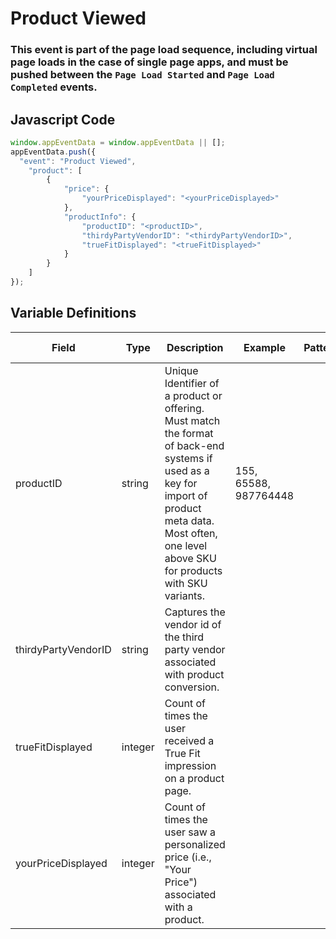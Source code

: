 # Product Viewed

### This event is part of the page load sequence, including virtual page loads in the case of single page apps, and must be pushed between the `Page Load Started` and `Page Load Completed` events.

## Javascript Code
```js
window.appEventData = window.appEventData || [];
appEventData.push({
  "event": "Product Viewed",
    "product": [
        {
            "price": {
                "yourPriceDisplayed": "<yourPriceDisplayed>"
            },
            "productInfo": {
                "productID": "<productID>",
                "thirdyPartyVendorID": "<thirdyPartyVendorID>",
                "trueFitDisplayed": "<trueFitDisplayed>"
            }
        }
    ]
});
```

## Variable Definitions

|Field|Type|Description|Example|Pattern|Min Length|Max Length|Minimum|Maximum|Multiple Of|
| --- | --- | --- | --- | --- | --- | --- | --- | --- | --- |
|productID|string|Unique Identifier of a product or offering.  Must match the format of back-end systems if used as a key for import of product meta data. Most often, one level above SKU for products with SKU variants. |155, 65588, 987764448|||||||
|thirdyPartyVendorID|string|Captures the vendor id of the third party vendor associated with product conversion.||||||||
|trueFitDisplayed|integer|Count of times the user received a True Fit impression on a product page.||||||||
|yourPriceDisplayed|integer|Count of times the user saw a personalized price (i.e., "Your Price") associated with a product.||||||||
